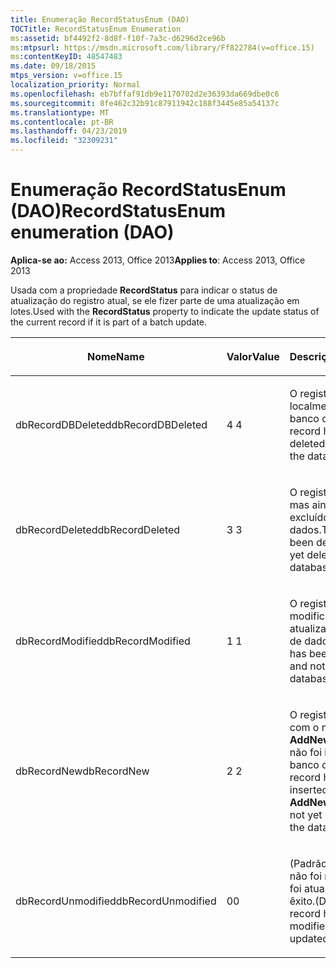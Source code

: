 ```yaml
---
title: Enumeração RecordStatusEnum (DAO)
TOCTitle: RecordStatusEnum Enumeration
ms:assetid: bf4492f2-8d8f-f10f-7a3c-d6296d2ce96b
ms:mtpsurl: https://msdn.microsoft.com/library/Ff822784(v=office.15)
ms:contentKeyID: 48547483
ms.date: 09/18/2015
mtps_version: v=office.15
localization_priority: Normal
ms.openlocfilehash: eb7bffaf91db9e1170702d2e36393da669dbe0c6
ms.sourcegitcommit: 8fe462c32b91c87911942c188f3445e85a54137c
ms.translationtype: MT
ms.contentlocale: pt-BR
ms.lasthandoff: 04/23/2019
ms.locfileid: "32309231"
---
```

# <a name="recordstatusenum-enumeration-dao"></a><span data-ttu-id="b0715-102">Enumeração RecordStatusEnum (DAO)</span><span class="sxs-lookup"><span data-stu-id="b0715-102">RecordStatusEnum enumeration (DAO)</span></span>


<span data-ttu-id="b0715-103">**Aplica-se ao:** Access 2013, Office 2013</span><span class="sxs-lookup"><span data-stu-id="b0715-103">**Applies to**: Access 2013, Office 2013</span></span>

<span data-ttu-id="b0715-104">Usada com a propriedade **RecordStatus** para indicar o status de atualização do registro atual, se ele fizer parte de uma atualização em lotes.</span><span class="sxs-lookup"><span data-stu-id="b0715-104">Used with the **RecordStatus** property to indicate the update status of the current record if it is part of a batch update.</span></span>

<table>
<colgroup>
<col style="width: 33%" />
<col style="width: 33%" />
<col style="width: 33%" />
</colgroup>
<thead>
<tr class="header">
<th><p><span data-ttu-id="b0715-105">Nome</span><span class="sxs-lookup"><span data-stu-id="b0715-105">Name</span></span></p></th>
<th><p><span data-ttu-id="b0715-106">Valor</span><span class="sxs-lookup"><span data-stu-id="b0715-106">Value</span></span></p></th>
<th><p><span data-ttu-id="b0715-107">Descrição</span><span class="sxs-lookup"><span data-stu-id="b0715-107">Description</span></span></p></th>
</tr>
</thead>
<tbody>
<tr class="odd">
<td><p><span data-ttu-id="b0715-108">dbRecordDBDeleted</span><span class="sxs-lookup"><span data-stu-id="b0715-108">dbRecordDBDeleted</span></span></p></td>
<td><p><span data-ttu-id="b0715-109">4 </span><span class="sxs-lookup"><span data-stu-id="b0715-109">4</span></span></p></td>
<td><p><span data-ttu-id="b0715-110">O registro foi excluído localmente e no banco de dados.</span><span class="sxs-lookup"><span data-stu-id="b0715-110">The record has been deleted locally and in the database.</span></span></p></td>
</tr>
<tr class="even">
<td><p><span data-ttu-id="b0715-111">dbRecordDeleted</span><span class="sxs-lookup"><span data-stu-id="b0715-111">dbRecordDeleted</span></span></p></td>
<td><p><span data-ttu-id="b0715-112">3 </span><span class="sxs-lookup"><span data-stu-id="b0715-112">3</span></span></p></td>
<td><p><span data-ttu-id="b0715-113">O registro foi excluído, mas ainda não foi excluído do banco de dados.</span><span class="sxs-lookup"><span data-stu-id="b0715-113">The record has been deleted, but not yet deleted in the database.</span></span></p></td>
</tr>
<tr class="odd">
<td><p><span data-ttu-id="b0715-114">dbRecordModified</span><span class="sxs-lookup"><span data-stu-id="b0715-114">dbRecordModified</span></span></p></td>
<td><p><span data-ttu-id="b0715-115">1 </span><span class="sxs-lookup"><span data-stu-id="b0715-115">1</span></span></p></td>
<td><p><span data-ttu-id="b0715-116">O registro foi modificado e não foi atualizado no banco de dados.</span><span class="sxs-lookup"><span data-stu-id="b0715-116">The record has been modified and not updated in the database.</span></span></p></td>
</tr>
<tr class="even">
<td><p><span data-ttu-id="b0715-117">dbRecordNew</span><span class="sxs-lookup"><span data-stu-id="b0715-117">dbRecordNew</span></span></p></td>
<td><p><span data-ttu-id="b0715-118">2 </span><span class="sxs-lookup"><span data-stu-id="b0715-118">2</span></span></p></td>
<td><p><span data-ttu-id="b0715-119">O registro foi inserido com o método <strong>AddNew</strong>, mas ainda não foi inserido no banco de dados.</span><span class="sxs-lookup"><span data-stu-id="b0715-119">The record has been inserted with the <strong>AddNew</strong> method, but not yet inserted into the database.</span></span></p></td>
</tr>
<tr class="odd">
<td><p><span data-ttu-id="b0715-120">dbRecordUnmodified</span><span class="sxs-lookup"><span data-stu-id="b0715-120">dbRecordUnmodified</span></span></p></td>
<td><p><span data-ttu-id="b0715-121">0</span><span class="sxs-lookup"><span data-stu-id="b0715-121">0</span></span></p></td>
<td><p><span data-ttu-id="b0715-122">(Padrão) O registro não foi modificado ou foi atualizado com êxito.</span><span class="sxs-lookup"><span data-stu-id="b0715-122">(Default) The record has not been modified or has been updated successfully.</span></span></p></td>
</tr>
</tbody>
</table>

